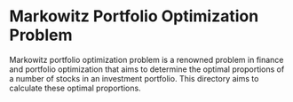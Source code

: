 # Markowitz Portfolio Optimization Problem
Markowitz portfolio optimization problem is a renowned problem in finance and portfolio optimization that aims to determine the optimal proportions of a number of stocks in an investment portfolio. This directory aims to calculate these optimal proportions. 

